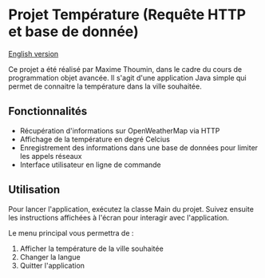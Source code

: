 # Projet Température (Requête HTTP et base de donnée)

[English version](README_EN.md)

Ce projet a été réalisé par Maxime Thoumin, dans le cadre du cours de programmation objet avancée.
Il s'agit d'une application Java simple qui permet de connaitre la température dans la ville souhaitée.

## Fonctionnalités

- Récupération d'informations sur OpenWeatherMap via HTTP
- Affichage de la température en degré Celcius
- Enregistrement des informations dans une base de données pour limiter les appels réseaux
- Interface utilisateur en ligne de commande

## Utilisation

Pour lancer l'application, exécutez la classe Main du projet. Suivez ensuite les instructions affichées à l'écran pour interagir avec l'application.

Le menu principal vous permettra de :
1. Afficher la température de la ville souhaitée
2. Changer la langue
3. Quitter l'application